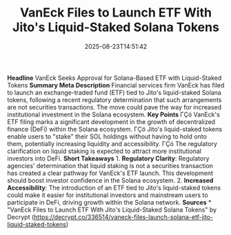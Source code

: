 ﻿---
title: "VanEck Files to Launch ETF With Jito's Liquid-Staked Solana Tokens"
date: "2025-08-23T14:51:42"
category: "Markets"
summary: ""
slug: "vaneck files to launch etf with jitos liquidstaked solana to"
source_urls:
  - "https://decrypt.co/336514/vaneck-files-launch-solana-etf-jito-liquid-staked-tokens"
seo:
  title: "VanEck Files to Launch ETF With Jito's Liquid-Staked Solana Tokens | Hash n Hedge"
  description: ""
  keywords: ["news", "markets", "brief"]
---
**Headline** VanEck Seeks Approval for Solana-Based ETF with Liquid-Staked Tokens  **Summary Meta Description** Financial services firm VanEck has filed to launch an exchange-traded fund (ETF) tied to Jito's liquid-staked Solana tokens, following a recent regulatory determination that such arrangements are not securities transactions. The move could pave the way for increased institutional investment in the Solana ecosystem.  **Key Points**  ΓÇó VanEck's ETF filing marks a significant development in the growth of decentralized finance (DeFi) within the Solana ecosystem. ΓÇó Jito's liquid-staked tokens enable users to "stake" their SOL holdings without having to hold onto them, potentially increasing liquidity and accessibility. ΓÇó The regulatory clarification on liquid staking is expected to attract more institutional investors into DeFi.  **Short Takeaways**  1. **Regulatory Clarity**: Regulatory agencies' determination that liquid staking is not a securities transaction has created a clear pathway for VanEck's ETF launch. This development should boost investor confidence in the Solana ecosystem. 2. **Increased Accessibility**: The introduction of an ETF tied to Jito's liquid-staked tokens could make it easier for institutional investors and mainstream users to participate in DeFi, driving growth within the Solana network.  **Sources** * "VanEck Files to Launch ETF With Jito's Liquid-Staked Solana Tokens" by Decrypt (https://decrypt.co/336514/vaneck-files-launch-solana-etf-jito-liquid-staked-tokens) 
